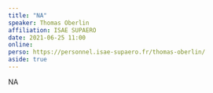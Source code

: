 ```yaml
---
title: "NA"
speaker: Thomas Oberlin
affiliation: ISAE SUPAERO
date: 2021-06-25 11:00
online: 
perso: https://personnel.isae-supaero.fr/thomas-oberlin/
aside: true
---
```


NA
